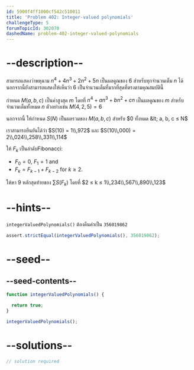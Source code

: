 ```yaml
---
id: 5900f4ff1000cf542c510011
title: 'Problem 402: Integer-valued polynomials'
challengeType: 5
forumTopicId: 302070
dashedName: problem-402-integer-valued-polynomials
---
```


# --description--

สามารถแสดงว่าพหุนาม $n^4 + 4n^3 + 2n^2 + 5n$ เป็นผลคูณของ 6 สำหรับทุกจำนวนเต็ม $n$ ได้ นอกจากนี้ยังสามารถแสดงให้เห็นว่า 6 เป็นจำนวนเต็มที่มากที่สุดที่ตรงตามคุณสมบัตินี้

กำหนด $M(a, b, c)$ เป็นค่าสูงสุด $m$ โดยที่ $n^4 + an^3 + bn^2 + cn$ เป็นผลคูณของ $m$ สำหรับจำนวนเต็มทั้งหมด $n$ ตัวอย่างเช่น $M(4, 2, 5) = 6$

นอกจากนี้ ให้กำหนด $S(N)$ เป็นผลรวมของ $M(a, b, c)$ สำหรับ $0 ทั้งหมด &lt; a, b, c ≤ N$

เราสามารถยืนยันได้ว่า $S(10) = 1\\,972$ และ $S(10\\,000) = 2\\,024\\,258\\,331\\,114$

ให้ $F_k$ เป็นลำดับFibonacci:

- $F_0 = 0$, $F_1 = 1$ and
- $F_k = F_{k - 1} + F_{k - 2}$ for $k ≥ 2$.

ให้หา 9 หลักสุดท้ายของ $\sum S(F_k)$ โดยที่ $2 ≤ k ≤ 1\\,234\\,567\\,890\\,123$

# --hints--

`integerValuedPolynomials()` ต้องคืนค่าเป็น `356019862`

```js
assert.strictEqual(integerValuedPolynomials(), 356019862);
```

# --seed--

## --seed-contents--

```js
function integerValuedPolynomials() {

  return true;
}

integerValuedPolynomials();
```

# --solutions--

```js
// solution required
```
